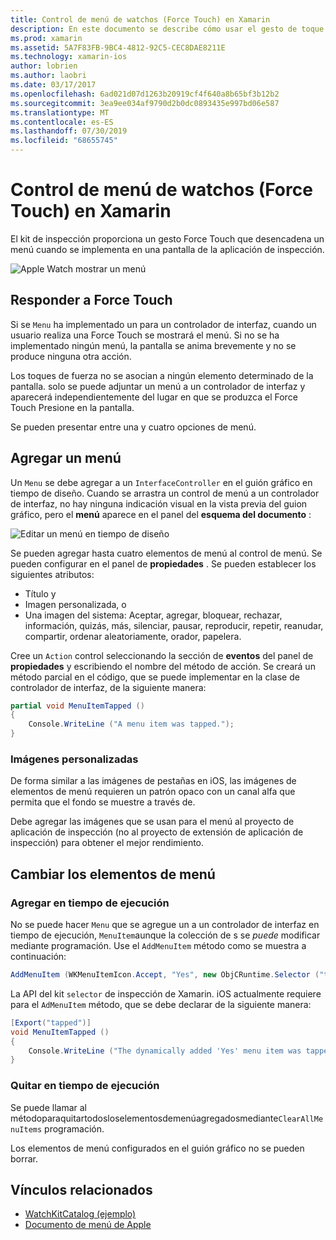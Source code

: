 ```yaml
---
title: Control de menú de watchos (Force Touch) en Xamarin
description: En este documento se describe cómo usar el gesto de toque forzar fuerza táctil en Xamarin. En él se describe cómo responder a una interacción forzada, cómo agregar un menú y cómo cambiar los elementos de menú.
ms.prod: xamarin
ms.assetid: 5A7F83FB-9BC4-4812-92C5-CEC8DAE8211E
ms.technology: xamarin-ios
author: lobrien
ms.author: laobri
ms.date: 03/17/2017
ms.openlocfilehash: 6ad021d07d1263b20919cf4f640a8b65bf3b12b2
ms.sourcegitcommit: 3ea9ee034af9790d2b0dc0893435e997bd06e587
ms.translationtype: MT
ms.contentlocale: es-ES
ms.lasthandoff: 07/30/2019
ms.locfileid: "68655745"
---
```

# <a name="watchos-menu-control-force-touch-in-xamarin"></a>Control de menú de watchos (Force Touch) en Xamarin

El kit de inspección proporciona un gesto Force Touch que desencadena un menú cuando se implementa en una pantalla de la aplicación de inspección.

![](menu-images/menu.png "Apple Watch mostrar un menú")
<!-- watch image courtesy of http://infinitapps.com/bezel/ -->

## <a name="responding-to-force-touch"></a>Responder a Force Touch

Si se `Menu` ha implementado un para un controlador de interfaz, cuando un usuario realiza una Force Touch se mostrará el menú. Si no se ha implementado ningún menú, la pantalla se anima brevemente y no se produce ninguna otra acción.

Los toques de fuerza no se asocian a ningún elemento determinado de la pantalla. solo se puede adjuntar un menú a un controlador de interfaz y aparecerá independientemente del lugar en que se produzca el Force Touch Presione en la pantalla.

Se pueden presentar entre una y cuatro opciones de menú.


## <a name="adding-a-menu"></a>Agregar un menú

Un `Menu` se debe agregar a un `InterfaceController` en el guión gráfico en tiempo de diseño. Cuando se arrastra un control de menú a un controlador de interfaz, no hay ninguna indicación visual en la vista previa del guion gráfico, pero el **menú** aparece en el panel del **esquema del documento** :

![](menu-images/menu-action.png "Editar un menú en tiempo de diseño")

Se pueden agregar hasta cuatro elementos de menú al control de menú. Se pueden configurar en el panel de **propiedades** . Se pueden establecer los siguientes atributos:

- Título y
- Imagen personalizada, o
- Una imagen del sistema: Aceptar, agregar, bloquear, rechazar, información, quizás, más, silenciar, pausar, reproducir, repetir, reanudar, compartir, ordenar aleatoriamente, orador, papelera.

Cree un `Action` control seleccionando la sección de **eventos** del panel de **propiedades** y escribiendo el nombre del método de acción. Se creará un método parcial en el código, que se puede implementar en la clase de controlador de interfaz, de la siguiente manera:

```csharp
partial void MenuItemTapped ()
{
    Console.WriteLine ("A menu item was tapped.");
}
```

### <a name="custom-images"></a>Imágenes personalizadas

De forma similar a las imágenes de pestañas en iOS, las imágenes de elementos de menú requieren un patrón opaco con un canal alfa que permita que el fondo se muestre a través de.

Debe agregar las imágenes que se usan para el menú al proyecto de aplicación de inspección (no al proyecto de extensión de aplicación de inspección) para obtener el mejor rendimiento.


## <a name="changing-the-menu-items"></a>Cambiar los elementos de menú

<!--
### Design Time Items

Menu items added the storyboard can be shown and hidden programmatically.
-->

### <a name="adding-at-runtime"></a>Agregar en tiempo de ejecución

No se puede hacer `Menu` que se agregue un a un controlador de interfaz en tiempo de ejecución, `MenuItem`aunque la colección de s se *puede* modificar mediante programación.
Use el `AddMenuItem` método como se muestra a continuación:

```csharp
AddMenuItem (WKMenuItemIcon.Accept, "Yes", new ObjCRuntime.Selector ("tapped"));
```

La API del kit `selector` de inspección de Xamarin. iOS actualmente requiere para el `AdMenuItem` método, que se debe declarar de la siguiente manera:

```csharp
[Export("tapped")]
void MenuItemTapped ()
{
    Console.WriteLine ("The dynamically added 'Yes' menu item was tapped.");
}
```

### <a name="removing-at-runtime"></a>Quitar en tiempo de ejecución

Se puede llamar al métodoparaquitartodosloselementosdemenúagregadosmediante`ClearAllMenuItems` programación.

Los elementos de menú configurados en el guión gráfico no se pueden borrar.



## <a name="related-links"></a>Vínculos relacionados

- [WatchKitCatalog (ejemplo)](https://docs.microsoft.com/samples/xamarin/ios-samples/watchos-watchkitcatalog)
- [Documento de menú de Apple](https://developer.apple.com/library/prerelease/ios/documentation/General/Conceptual/WatchKitProgrammingGuide/Menus.html)
